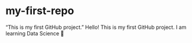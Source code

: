 # my-first-repo
“This is my first GitHub project.”
Hello! This is my first GitHub project. I am learning Data Science 🚀
